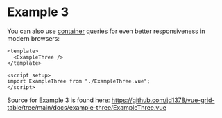 # Example 3

You can also use [container](https://developer.mozilla.org/en-US/docs/Web/CSS/@container) queries for even better responsiveness in modern browsers:

```vue live resizable
<template>
  <ExampleThree />
</template>

<script setup>
import ExampleThree from "./ExampleThree.vue";
</script>
```

Source for Example 3 is found here: <https://github.com/jd1378/vue-grid-table/tree/main/docs/example-three/ExampleThree.vue>
